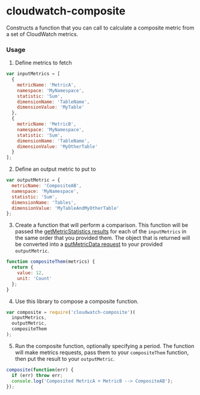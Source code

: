 # cloudwatch-composite

Constructs a function that you can call to calculate a composite metric from a set of CloudWatch metrics.

### Usage

1. Define metrics to fetch

  ```js
  var inputMetrics = [
    {
      metricName: 'MetricA',
      namespace: 'MyNamespace',
      statistic: 'Sum',
      dimensionName: 'TableName',
      dimensionValue: 'MyTable'
    },
    {
      metricName: 'MetricB',
      namespace: 'MyNamespace',
      statistic: 'Sum',
      dimensionName: 'TableName',
      dimensionValue: 'MyOtherTable'
    }
  ];
  ```
2. Define an output metric to put to

  ```js
  var outputMetric = {
    metricName: 'CompositeAB',
    namespace: 'MyNamespace',
    statistic: 'Sum',
    dimensionName: 'Tables',
    dimensionValue: 'MyTableAndMyOtherTable'
  };
  ```

3. Create a function that will perform a comparison. This function will be passed the [getMetricStatistics results](http://docs.aws.amazon.com/AWSJavaScriptSDK/latest/AWS/CloudWatch.html#getMetricStatistics-property) for each of the `inputMetrics` in the same order that you provided them. The object that is returned will be converted into a [putMetricData request](http://docs.aws.amazon.com/AWSJavaScriptSDK/latest/AWS/CloudWatch.html#putMetricData-property) to your provided `outputMetric`.

  ```js
  function compositeThem(metrics) {
    return {
      value: 12,
      unit: 'Count'
    };
  }
  ```

4. Use this library to compose a composite function.

  ```js
  var composite = require('cloudwatch-composite')(
    inputMetrics,
    outputMetric,
    compositeThem
  );
  ```

5. Run the composite function, optionally specifying a period. The function will make metrics requests, pass them to your `compositeThem` function, then put the result to your `outputMetric`.

  ```js
  composite(function(err) {
    if (err) throw err;
    console.log('Composited MetricA + MetricB --> CompositeAB');
  });
  ```
